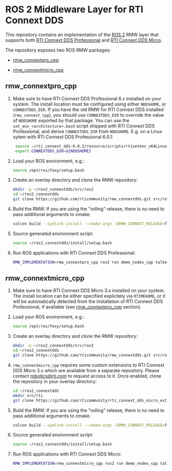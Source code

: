 # ROS 2 Middleware Layer for RTI Connext DDS

This repository contains an implementation of the [ROS 2](https://index.ros.org/doc/ros2/)
RMW layer that supports both [RTI Connext DDS Professional](https://www.rti.com/products/connext-dds-professional)
and [RTI Connext DDS Micro](https://www.rti.com/products/connext-dds-micro).

The repository exposes two ROS RMW packages:

- [rmw_connextpro_cpp](#rmw_connextpro_cpp)

- [rmw_connextmicro_cpp](#rmw_connextmicro_cpp)

## rmw_connextpro_cpp

1. Make sure to have RTI Connext DDS Professional 6.x installed on your system.
   The install location must be configured using either `NDDSHOME`, or
   `CONNEXTDDS_DIR`. If you have the old RMW for RTI Connext DDS installed
   (`rmw_connext_cpp`), you should use `CONNEXTDDS_DIR` to override
   the value of `NDDSHOME` exported by that package.
   You can use the `set_env_<architecture>.bash`  script shipped with
   RTI Connext DDS Professional, and derive `CONNEXTDDS_DIR` from `NDDSHOME`.
   E.g. on a Linux sytem with RTI Connext DDS Professional 6.0.1:

   ```sh
    source ~/rti_connext_dds-6.0.1/resource/scripts/rtisetenv_x64Linux4gcc7.3.0.bash
    export CONNEXTDDS_DIR=${NDDSHOME}
   ```

2. Load your ROS environment, e.g.:

    ```sh
    source /opt/ros/foxy/setup.bash
    ```

3. Create an overlay directory and clone the RMW repository:

    ```sh
    mkdir -p ~/ros2_connextdds/src/ros2
    cd ~/ros2_connextdds
    git clone https://github.com/rticommunity/rmw_connextdds.git src/ros2/rmw_connextdds
    ```

4. Build the RMW. If you are using the "rolling" release, there is no need to
   pass additional arguments to cmake.

    ```sh
    colcon build --symlink-install --cmake-args -DRMW_CONNEXT_RELEASE=foxy
    ```

5. Source generated environment script:

    ```sh
    source ~/ros2_connextdds/install/setup.bash
    ```

6. Run ROS applications with RTI Connext DDS Professional:

    ```sh
    RMW_IMPLEMENTATION=rmw_connextpro_cpp ros2 run demo_nodes_cpp talker
    ```

## rmw_connextmicro_cpp

1. Make sure to have RTI Connext DDS Micro 3.x installed on your system.
   The install location can be either specified explicitely via `RTIMEHOME`,
   or it will be automatically detected from the installation of RTI Connext DDS
   Professional, if available (see [rmw_connextpro_cpp](#rmw_connextpro_cpp)
   section).

2. Load your ROS environment, e.g.:

    ```sh
    source /opt/ros/foxy/setup.bash
    ```

3. Create an overlay directory and clone the RMW repository:

    ```sh
    mkdir -p ~/ros2_connextdds/src/ros2
    cd ~/ros2_connextdds
    git clone https://github.com/rticommunity/rmw_connextdds.git src/ros2/rmw_connextdds
    ```

4. `rmw_connextmicro_cpp` requires some custom extensions to RTI Connext DDS
   Micro 3.x which are available from a separate repository. Please contact
   robotics@rti.com to request access to it. Once enabled, clone the repository
   in your overlay directory:

   ```sh
   cd ~/ros2_connextdds
   mkdir src/rti
   git clone https://github.com/rticommunity/rti_connext_dds_micro_ext.git src/rti/rti_connext_dds_micro_ext
   ```

5. Build the RMW. If you are using the "rolling" release, there is no need to
   pass additional arguments to cmake.

    ```sh
    colcon build --symlink-install --cmake-args -DRMW_CONNEXT_RELEASE=foxy
    ```

6. Source generated environment script:

    ```sh
    source ~/ros2_connextdds/install/setup.bash
    ```

7. Run ROS applications with RTI Connext DDS Micro:

    ```sh
    RMW_IMPLEMENTATION=rmw_connextmicro_cpp ros2 run demo_nodes_cpp talker
    ```


